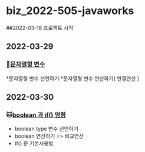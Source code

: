 # biz_2022-505-javaworks
##2022-03-18 프로젝트 시작

## 2022-03-29
### :hamster:[문자열형 변수](https://github.com/kimdyg/biz_2022-505-javaworks/tree/master/Java_10_variable_05)
*문자열형 변수 선언하기
*문자열형 변수 연산하기( 연결연산 )
## 2022-03-30
### :cat:[boolean 과 if() 명령](https://github.com/kimdyg/biz_2022-505-javaworks/tree/master/Java_10_variable_06)

* boolean type 변수 선언하기
* boolean 연산하기 => 비교연산
* if() 문 기본사용법